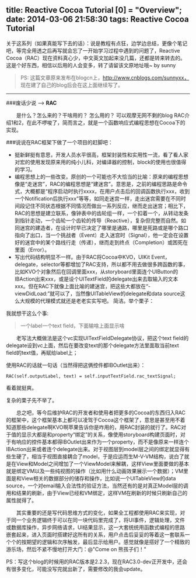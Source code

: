 title: Reactive Cocoa Tutorial [0] = "Overview";
date: 2014-03-06 21:58:30
tags: Reactive Cocoa Tutorial
---
关于这系列（如果真能写下去的话）：说是教程有点狂，边学边总结，更像个笔记吧，等完全用透之后再写就会忘了一开始学习过程中遇到的问题了，Reactive Cocoa（RAC）现在资料真心少，中文英文加起来没几篇，还都是转来转去的。这是个好东西，相信以后用的人会变多，转了请留该文原地址哦~  by sunny
<!--more-->
> PS:
> 这篇文章原来发布在blogcn上，http://www.cnblogs.com/sunnyxx，
> 现在建了自己的blog后会在这上面继续写了。

------

###废话少说 --> **RAC**

　　是什么？怎么来的？干啥用的？ 怎么用的？ 可以观摩无网不剩的blog RAC介绍1和2，在此不啰唆了，简而言之，就是一个函数响应式编程思想在Cocoa下的实现。

###说说在RAC框架下做了一个项目的赶脚吧：

 - 挺新鲜挺有意思，开发人员水平很高，框架封装性和实用性一流，看了看人家对宏的使用发现原来用的纯小儿科，对编译器的控制，block的使用也很值得的学习。
 - 编程思想上的一些改变。原创的一个可能也不大恰当的比喻：原来的编程思想像是“走迷宫”，RAC的编程思想是“建迷宫”。意思是，之前的编程思路是命令式，大概都是“程序启动时执行xxxx，在用户点击后的回调函数执行xxx，收到一个Notification后执行xxx”等等，如同走迷宫一样，走出迷宫需要在不同时间段记住不同状态根据不同情况而做出一系列反应，继而走出迷宫；相比下，RAC的思想是建立联系，像钟表中的齿轮组一样，一个扣着一个，从转动发条到指针走动，一个齿轮一个齿轮的传导（Reactive），复杂但完整而自然。如同迷宫的建造者，在设计时早已决定了哪里是通路，哪里是死路或是哪个路口指向了出口，当一个挑战者（Event）走入迷宫时（Signal），他一定会在设置好的迷宫中的某个路线行走（传递），继而走到终点（Completion）或困死在里面（Error）。
 - 写出代码结构明显不一样。由于RAC将Cocoa中KVO，UIKit Event，delegate，selector等都增加了RAC支持，所以都不用去做很多跨函数的事，比如KVO个对象然后在回调里面xxx，从storyboard里面连个UIButton的IBAction出来xxx，或是设个UITextField的delegate出来去取输入的文本xxx。但在RAC下就像上面比喻的建迷宫，把这些大都放在“-viewDidLoad:”就可以了，当然像UITableView的delegate和data source这么大规模的代理模式就还是老老实实写吧。
简洁。举个栗子：




我就想干这么个事:

> 一个label一个text field，下面输啥上面显示啥





　　老写法大概做法是这个vc实现UITextFieldDelegate协议，把这个text field的delegate设到vc上面，然后在要改变text的那个delegate方法里面取当前text field的text值，再赋给label上；

使用RAC的话就一句话（当然得把这俩控件都IBOutlet出来）：

```
RAC(self.outputLabel, text) = self.inputTextField.rac_textSignal; 
```
看着就挺爽。

复杂的栗子先不举了。

　　总之吧，等今后维护RAC的开发者和使用者把更多的Cocoa的东西归入RAC的框架中，这个框架基本上都可以凌驾于Cocoa这个框架了，意思是甚至用不着知道那些delegate啊KVO啊苹果告诉你是咋用的，用RAC封装的就行了。RAC对于值的显示大都是和property“绑定”的关系，像使用storyboard构建页面时，对于有响应的控件基本都得IBOutlet出来作为一个property，而不是像原来一样连个IBAction出来或者连个delegate出来。对于视图层到model层之间的绑定就显得有些生硬了，相当于视图直接耦合了model，于是应运而生M-V-VM结构，说白了就是在View和Model之间增加了一个ViewModel来解耦，这样View里面要做的基本就是绑定VM以及一些纯视图的操作（比如用什么动画效果展示一个数据）；VM里面是和View相关的数据部分的储存和操作，比如说一个UITableView的data source，一个对email输入合法性的验证方法，当然还有的是对真正Model层的调用和结果的刷新，由于View已经和VM绑定，这样VM在刷新的时候只刷新自己的属性就得了。

　　其实重要的还是写代码思维方式的变化，如果全工程都使用RAC来实现，对于同一个业务逻辑终于可以在同一块代码里完成了，将UI事件，逻辑处理，文件或数据库操作，异步网络请求，UI结果显示，这一大套统统用函数式编程的思路嵌套起来，进入页面时搭建好这所有的关系，用户点击后妥妥的等着这一套联系一个个的按期望的逻辑和次序触发，最后显示给用户。感觉就像是搭好了一个精致的游乐场，然后不紧不慢地打开大门：@"Come on 熊孩子们！"

 

PS：写这个blog的时候用的RAC版本是2.2.3，现在RAC3.0-dev正开发中，还会有很多变化，可能没写完就出新了，需要修改的我会update。